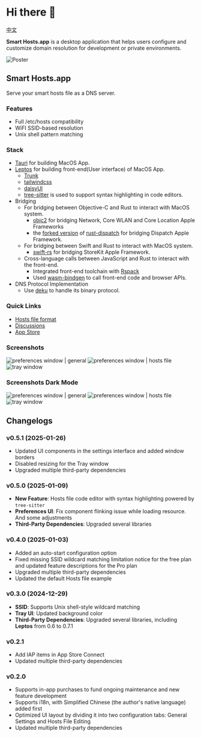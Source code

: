 # Hi there 👋

[中文](./README.zh.md)

**Smart Hosts.app** is a desktop application
that helps users configure and customize domain resolution
for development or private environments.

![Poster](./Poster.png)

## Smart Hosts.app

Serve your smart hosts file as a DNS server.

### Features

- Full /etc/hosts compatibility
- WiFI SSID-based resolution
- Unix shell pattern matching

### Stack

- [Tauri](https://github.com/tauri-apps/tauri) for building MacOS App.
- [Leptos](https://github.com/leptos-rs/leptos) for
  building front-end(User interface) of MacOS App.
  - [Trunk](https://github.com/trunk-rs/trunk)
  - [tailwindcss](https://github.com/tailwindlabs/tailwindcss)
  - [daisyUI](https://github.com/saadeghi/daisyui)
  - [tree-sitter](https://github.com/tree-sitter/tree-sitter) is used to
    support syntax highlighting in code editors.
- Bridging
  - For bridging between Objective-C and Rust to interact with MacOS system.
    - [objc2](https://github.com/madsmtm/objc2) for bridging Network,
      Core WLAN and Core Location Apple Frameworks
    - the [forked version](https://github.com/turbocool3r/rust-dispatch) of [rust-dispatch](https://github.com/SSheldon/rust-dispatch)
      for bridging Dispatch Apple Framework.
  - For bridging between Swift and Rust to interact with MacOS system.
    - [swift-rs](swift-rs)
      for bridging StoreKit Apple Framework.
  - Cross-language calls between JavaScript and Rust to interact with the front-end.
    - Integrated front-end toolchain
      with [Rspack](https://github.com/web-infra-dev/rspack)
    - Used [wasm-bindgen](https://github.com/rustwasm/wasm-bindgen) to
      call front-end code and browser APIs.
- DNS Protocol Implementation
  - Use [deku](https://github.com/sharksforarms/deku) to handle its binary protocol.

### Quick Links

- [Hosts file format](./Hosts.md)
- [Discussions](https://github.com/orgs/Smart-Hosts/discussions)
- [App Store](https://apps.apple.com/us/app/smart-hosts/id6738317830)

### Screenshots

![preferences window | general](./screenshots/PreferencesGeneral.png)
![preferences window | hosts file](./screenshots/PreferencesHostsFile.png)
![tray window](./screenshots/Tray.png)

### Screenshots Dark Mode

![preferences window | general](./screenshots_dark/PreferencesGeneral.png)
![preferences window | hosts file](./screenshots_dark/PreferencesHostsFile.png)
![tray window](./screenshots_dark/Tray.png)

## Changelogs

### v0.5.1 (2025-01-26)

- Updated UI components in the settings interface and added window borders
- Disabled resizing for the Tray window
- Upgraded multiple third-party dependencies

### v0.5.0 (2025-01-09)

- **New Feature**: Hosts file code editor with syntax highlighting powered by `tree-sitter`
- **Preferences UI**: Fix component flinking issue while loading resource.
  And some adjustments
- **Third-Party Dependencies**: Upgraded several libraries

### v0.4.0 (2025-01-03)

- Added an auto-start configuration option
- Fixed missing SSID wildcard matching limitation notice for the free plan
  and updated feature descriptions for the Pro plan
- Upgraded multiple third-party dependencies
- Updated the default Hosts file example

### v0.3.0 (2024-12-29)

- **SSID**: Supports Unix shell-style wildcard matching
- **Tray UI**: Updated background color
- **Third-Party Dependencies**: Upgraded several libraries,
  including **Leptos** from 0.6 to 0.7.1

### v0.2.1

- Add IAP items in App Store Connect
- Updated multiple third-party dependencies

### v0.2.0

- Supports in-app purchases to fund ongoing maintenance
  and new feature development
- Supports i18n, with Simplified Chinese (the author's native language) added first
- Optimized UI layout by dividing it into two configuration tabs:
  General Settings and Hosts File Editing
- Updated multiple third-party dependencies
